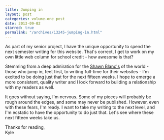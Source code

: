 ```yaml
---
title: Jumping in
layout: post
categories: volume-one post
date: 2013-09-02
starred: true
permalink: "/archives/13245-jumping-in.html"
---
```



As part of my senior project, I have the unique opportunity to spend the next semester writing for this website. That's correct, I get to work on my own little web column for school credit - how awesome is that?

Stemming from a deep admiration for the [Shawn Blanc's](http://shawnblanc.net) of the world - those who jump in, feet first, to writing full-time for their websites - I'm excited to be doing just that for the next fifteen weeks. I hope to emerge a more consistent, quality writer and I look forward to building a relationship with my readers as well.

It goes without saying, I'm nervous. Some of my pieces will probably be rough around the edges, and some may never be published. However, even with these fears, I'm ready. I want to take my writing to the next level, and I'm ecstatic to have the opportunity to do just that. Let's see where these next fifteen weeks take us.

Thanks for reading,<br>
Kyle
